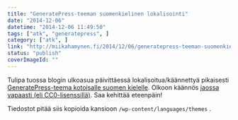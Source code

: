 ```yaml
---
title: "GeneratePress-teeman suomenkielinen lokalisointi"
date: "2014-12-06"
datetime: "2014-12-06 11:49:50"
tags: ["atk", "generatepress", ]
category: ["atk", ]
link: "http://miikahamynen.fi/2014/12/06/generatepress-teeman-suomenkielinen-lokalisointi/"
status: "publish"
coverImageId: ""
---
```


Tulipa tuossa blogin ulkoasua päivittäessä lokalisoitua/käännettyä pikaisesti [GeneratePress-teema kotoisalle suomen kielelle](/uploads/2014/12/generatepress_fi.zip). Olkoon käännös [jaossa vapaasti (eli CC0-lisenssillä)](https://creativecommons.org/publicdomain/zero/1.0/deed.fi). Saa kehittää eteenpäin!

Tiedostot pitää siis kopioida kansioon `/wp-content/languages/themes` .
